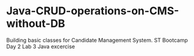# Java-CRUD-operations-on-CMS-without-DB
 Building basic classes for Candidate Management System.
 ST Bootcamp Day 2 Lab 3 Java excercise
